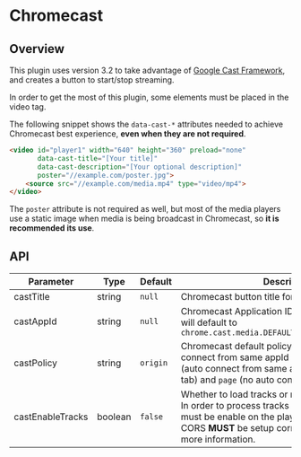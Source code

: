 # Chromecast

## Overview

This plugin uses version 3.2 to take advantage of [Google Cast Framework](https://developers.google.com/cast/docs/developers), and creates a button to start/stop streaming.

In order to get the most of this plugin, some elements must be placed in the video tag. 

The following snippet shows the `data-cast-*` attributes needed to achieve Chromecast best experience, **even when they are not required**.

```html
<video id="player1" width="640" height="360" preload="none"
       data-cast-title="[Your title]"
       data-cast-description="[Your optional description]"
       poster="//example.com/poster.jpg">
    <source src="//example.com/media.mp4" type="video/mp4">
</video>
```

The `poster` attribute is not required as well, but most of the media players use a static image when media is being broadcast in Chromecast, 
so **it is recommended its use**.

## API

Parameter | Type | Default | Description
------ | --------- | ------- | --------
castTitle | string | `null` | Chromecast button title for ARIA purposes 
castAppId | string | `null` |  Chromecast Application ID; if `null` is provided, it will default to `chrome.cast.media.DEFAULT_MEDIA_RECEIVER_APP_ID`
castPolicy | string | `origin` | Chromecast default policy: `origin` (by default, auto connect from same appId and page origin), `tab` (auto connect from same appId, page origin, and tab) and `page` (no auto connect)
castEnableTracks | boolean | `false` | Whether to load tracks or not through Chromecast. In order to process tracks correctly, `tracks` feature must be enable on the player configuration and CORS **MUST** be setup correctly. Read [this link](https://developers.google.com/cast/docs/player) for more information.